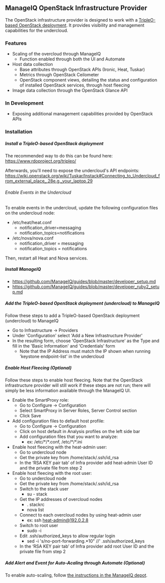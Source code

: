 ## ManageIQ OpenStack Infrastructure Provider

The OpenStack infrastructure provider is designed to work with a [TripleO-based OpenStack deployment](https://wiki.openstack.org/wiki/TripleO).  It provides visibility and management capabilities for the undercloud.

### Features

* Scaling of the overcloud through ManageIQ
   * Function enabled through both the UI and Automate
* Host data collection
   * Base attributes through OpenStack APIs (Ironic, Heat, Tuskar)
   * Metrics through OpenStack Ceilometer
   * OpenStack component views, detailing the status and configuration of installed OpenStack services, through host fleecing
* Image data collection through the OpenStack Glance API

### In Development

* Exposing additional management capabilities provided by OpenStack APIs

### Installation

##### Install a TripleO-based OpenStack deployment

The recommended way to do this can be found here: https://www.rdoproject.org/tripleo/

Afterwards, you'll need to expose the undercloud's API endpoints: https://wiki.openstack.org/wiki/Tuskar/Instack#Connecting_to_Undercloud_from_external_place_.28e.g._your_laptop.29

###### Enable Events in the Undercloud

To enable events in the undercloud, update the following configuration files on the undercloud node:

* /etc/heat/heat.conf
   * notification_driver=messaging
   * notification_topics=notifications
* /etc/nova/nova.conf
   * notification_driver = messaging
   * notification_topics = notifications

Then, restart all Heat and Nova services.

##### Install ManageIQ

* https://github.com/ManageIQ/guides/blob/master/developer_setup.md
* https://github.com/ManageIQ/guides/blob/master/developer_ruby2_setup.md

##### Add the TripleO-based OpenStack deployment (undercloud) to ManageIQ

Follow these steps to add a TripleO-based OpenStack deployment (undercloud) to ManageIQ

* Go to Infrastructure -> Providers
* Under 'Configuration' select 'Add a New Infrastructure Provider'
* In the resulting form, choose 'OpenStack Infrastructure' as the Type and fill in the 'Basic Information' and 'Credentials' form
   * Note that the IP Address must match the IP shown when running 'keystone endpoint-list' in the undercloud

##### Enable Host Fleecing (Optional)

Follow these steps to enable host fleecing.  Note that the OpenStack infrastructure provider will still work if these steps are not run; there will simply be less information available through the ManageIQ UI.

* Enable the SmartProxy role:
   * Go to Configure -> Configuration
   * Select SmartProxy in Server Roles, Server Control section
   * Click Save
* Add configuration files to default host profile:
   * Go to Configure -> Configuration
   * Click on host default in Analysis profiles on the left side bar
   * Add configuration files that you want to analyze:
      * ex: /etc/\*/\*.conf, /etc/\*/\*.ini
* Enable host fleecing with the heat-admin user:
   * Go to undercloud node
   * Get the private key from /home/stack/.ssh/id_rsa
   * In the ‘RSA KEY pair tab’ of Infra provider add heat-admin User ID and the private file from step 2
* Enable host fleecing with the root user:
   * Go to undercloud node
   * Get the private key from /home/stack/.ssh/id_rsa
   * Switch to the stack user
      * su - stack
   * Get the IP addresses of overcloud nodes
      * . stackrc
      * nova list
   * Connect to each overcloud nodes by using heat-admin user
      * ex: ssh heat-admin@192.0.2.8
   * Switch to root user
      * sudo -i
   * Edit .ssh/authorized_keys to allow regular login
      * sed -i 's/no-port-forwarding.*10" //' .ssh/authorized_keys
   * In the ‘RSA KEY pair tab’ of Infra provider add root User ID and the private file from step 2

##### Add Alert and Event for Auto-Acaling through Automate (Optional)

To enable auto-scaling, follow [the instructions in the ManageIQ depot](http://manageiq.org/depot/extension/openstack_infrastructure_auto_scale/).

